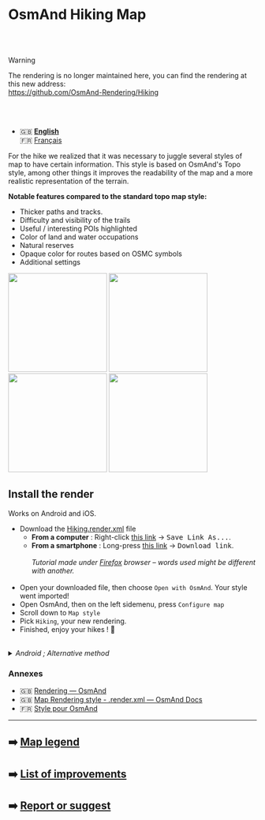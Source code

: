 # OsmAnd Hiking Map
<br>
<br>

> [!WARNING]
> The rendering is no longer maintained here, you can find the rendering at this new address:<br>
> https://github.com/OsmAnd-Rendering/Hiking
<br>
<br>

- 🇬🇧 **[English](README-EN.md)**<br>
🇫🇷 [Français](README.md)


For the hike we realized that it was necessary to juggle several styles of map to have certain information.
This style is based on OsmAnd's Topo style, among other things it improves the readability of the map and a more realistic representation of the terrain.


**Notable features compared to the standard topo map style:**

- Thicker paths and tracks.
- Difficulty and visibility of the trails
- Useful / interesting POIs highlighted
- Color of land and water occupations
- Natural reserves
- Opaque color for routes based on OSMC symbols
- Additional settings

<p float="left">
  <img src="Liste%20des%20am%C3%A9liorations/Screenshots/Hiking/samplesmall3.jpg" width="200" />
  <img src="Liste%20des%20am%C3%A9liorations/Screenshots/Hiking/samplesmall4.jpg" width="200" />
  <img src="Liste%20des%20am%C3%A9liorations/Screenshots/Hiking/samplesmall1.jpg" width="200" />
  <img src="Liste%20des%20am%C3%A9liorations/Screenshots/Hiking/samplesmall6.jpg" width="200" />
</p>


## Install the render
Works on Android and iOS.

- Download the [Hiking.render.xml](https://raw.githubusercontent.com/Hades1503/OsmAnd_Hiking_Map/main/Hiking.render.xml) file
  - **From a computer** : Right-click [this link](https://github.com/Hades1503/OsmAnd_Hiking_Map/raw/main/Hiking.render.xml) → <kbd><samp>Save Link As...</samp></kbd>.
  - **From a smartphone** : Long-press [this link](https://github.com/Hades1503/OsmAnd_Hiking_Map/raw/main/Hiking.render.xml) → <kbd><samp>Download link</samp></kbd>.<br>
    <br>
    *Tutorial made under <a href="https://www.mozilla.org/fr/firefox/new/">Firefox</a> browser – words used might be different with another.*<br>
    <br>
- Open your downloaded file, then choose `Open with OsmAnd`. Your style went imported!
- Open OsmAnd, then on the left sidemenu, press `Configure map`
- Scroll down to `Map style`
- Pick `Hiking`, your new rendering.
- Finished, enjoy your hikes ! 🎉
<br>
<details>
    <summary><i>Android ; Alternative method</i></summary>
        <p>Once the file downloaded, move it in the folder located at Android → Data → net.osmand.plus → files → rendering.</p>
</details>

### Annexes
- 🇬🇧 [Rendering — OsmAnd](https://www.osmand.net/build_it#rendering)
- 🇬🇧 [Map Rendering style - .render.xml — OsmAnd Docs](https://docs.osmand.net/en/main@latest/development/osmand-file-formats/osmand-rendering-style)
- 🇫🇷 [Style pour OsmAnd](https://osmtopo.blogspot.com/2021/02/style-pour-osmand.html?m=1)

---
## ➡️ [Map legend](legende/Légende.md)
## ➡️ [List of improvements](Liste%20des%20am%C3%A9liorations/List%20of%20improvements.md)
## ➡️ [Report or suggest](https://github.com/Hades1503/OsmAnd_Hiking_Map/issues/new)
